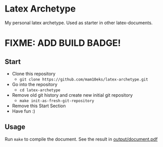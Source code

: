 # Latex Archetype

My personal latex archetype.
Used as starter in other latex-documents.

# FIXME: ADD BUILD BADGE!

## Start

- Clone this repository
  - `git clone https://github.com/mam10eks/latex-archetype.git`
- Go into the repository
  - `cd latex-archetype`
- Remove old git history and create new initial git repository
  - `make init-as-fresh-git-repository`
- Remove this Start Section
- Have fun :)

## Usage

Run `make` to compile the document.
See the result in [output/document.pdf](output/document.pdf)
